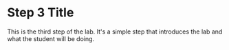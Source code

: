 # Step 3 Title

This is the third step of the lab. It's a simple step that introduces the lab and what the student will be doing.
